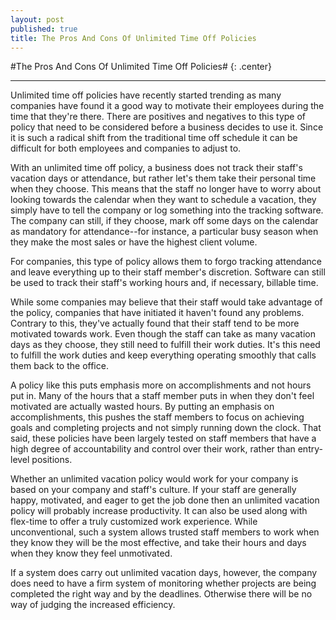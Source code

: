 ```yaml
---
layout: post
published: true
title: The Pros And Cons Of Unlimited Time Off Policies
---
```

#The Pros And Cons Of Unlimited Time Off Policies# {: .center}
***
Unlimited time off policies have recently started trending as many companies have found it a good way to motivate their employees during the time that they're there. There are positives and negatives to this type of policy that need to be considered before a business decides to use it. Since it is such a radical shift from the traditional time off schedule it can be difficult for both employees and companies to adjust to.

With an unlimited time off policy, a business does not track their staff's vacation days or attendance, but rather let's them take their personal time when they choose. This means that the staff no longer have to worry about looking towards the calendar when they want to schedule a vacation, they simply have to tell the company or log something into the tracking software. The company can still, if they choose, mark off some days on the calendar as mandatory for attendance--for instance, a particular busy season when they make the most sales or have the highest client volume.

For companies, this type of policy allows them to forgo tracking attendance and leave everything up to their staff member's discretion. Software can still be used to track their staff's working hours and, if necessary, billable time.

While some companies may believe that their staff would take advantage of the policy, companies that have initiated it haven't found any problems. Contrary to this, they've actually found that their staff tend to be more motivated towards work. Even though the staff can take as many vacation days as they choose, they still need to fulfill their work duties. It's this need to fulfill the work duties and keep everything operating smoothly that calls them back to the office.

A policy like this puts emphasis more on accomplishments and not hours put in. Many of the hours that a staff member puts in when they don't feel motivated are actually wasted hours. By putting an emphasis on accomplishments, this pushes the staff members to focus on achieving goals and completing projects and not simply running down the clock. That said, these policies have been largely tested on staff members that have a high degree of accountability and control over their work, rather than entry-level positions.

Whether an unlimited vacation policy would work for your company is based on your company and staff's culture. If your staff are generally happy, motivated, and eager to get the job done then an unlimited vacation policy will probably increase productivity. It can also be used along with flex-time to offer a truly customized work experience. While unconventional, such a system allows trusted staff members to work when they know they will be the most effective, and take their hours and days when they know they feel unmotivated.

If a system does carry out unlimited vacation days, however, the company does need to have a firm system of monitoring whether projects are being completed the right way and by the deadlines. Otherwise there will be no way of judging the increased efficiency.
